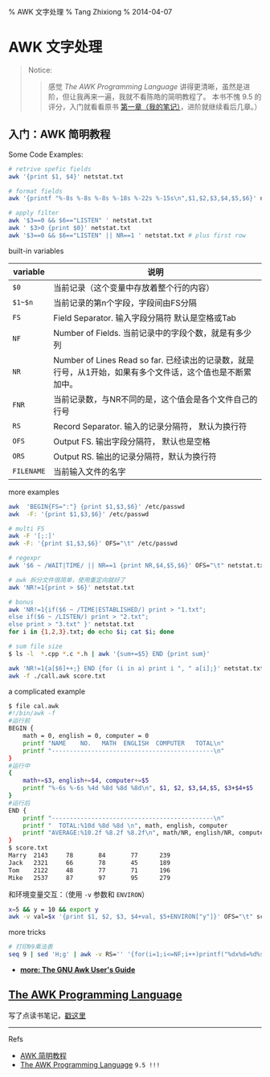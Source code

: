 % AWK 文字处理
% Tang Zhixiong
% 2014-04-07


AWK 文字处理
============

> Notice:
>
>> 感觉 *The AWK Programming Language* 讲得更清晰，虽然是进阶，但让我再来一遍，我就不看陈皓的简明教程了。
>> 本书不愧 9.5 的评分，入门就看看原书 [第一章（我的笔记）][awk-notes]，进阶就继续看后几章。）

入门：AWK 简明教程
------------------

Some Code Examples:

```bash
# retrive spefic fields
awk '{print $1, $4}' netstat.txt

# format fields
awk '{printf "%-8s %-8s %-8s %-18s %-22s %-15s\n",$1,$2,$3,$4,$5,$6}' netstat.txt

# apply filter
awk '$3==0 && $6=="LISTEN" ' netstat.txt
awk ' $3>0 {print $0}' netstat.txt
awk '$3==0 && $6=="LISTEN" || NR==1 ' netstat.txt # plus first row
```

built-in variables

 variable   | 说明
---------   | -----------------------------------------
 `$0`       | 当前记录（这个变量中存放着整个行的内容）
 `$1~$n`    | 当前记录的第n个字段，字段间由FS分隔
 `FS`       | Field Separator. 输入字段分隔符 默认是空格或Tab
 `NF`       | Number of Fields. 当前记录中的字段个数，就是有多少列
 `NR`       | Number of Lines Read so far. 已经读出的记录数，就是行号，从1开始，如果有多个文件话，这个值也是不断累加中。
 `FNR`      | 当前记录数，与NR不同的是，这个值会是各个文件自己的行号
 `RS`       | Record Separator. 输入的记录分隔符， 默认为换行符
 `OFS`      | Output FS. 输出字段分隔符， 默认也是空格
 `ORS`      | Output RS. 输出的记录分隔符，默认为换行符
 `FILENAME` | 当前输入文件的名字

more examples

```bash
awk  'BEGIN{FS=":"} {print $1,$3,$6}' /etc/passwd
awk  -F: '{print $1,$3,$6}' /etc/passwd

# multi FS
awk -F '[;:]'
awk -F: '{print $1,$3,$6}' OFS="\t" /etc/passwd

# regexpr
awk '$6 ~ /WAIT|TIME/ || NR==1 {print NR,$4,$5,$6}' OFS="\t" netstat.txt # match WAIT or TIME

# awk 拆分文件很简单，使用重定向就好了
awk 'NR!=1{print > $6}' netstat.txt

# bonus
awk 'NR!=1{if($6 ~ /TIME|ESTABLISHED/) print > "1.txt";
else if($6 ~ /LISTEN/) print > "2.txt";
else print > "3.txt" }' netstat.txt
for i in {1,2,3}.txt; do echo $i; cat $i; done

# sum file size
$ ls -l  *.cpp *.c *.h | awk '{sum+=$5} END {print sum}'

awk 'NR!=1{a[$6]++;} END {for (i in a) print i ", " a[i];}' netstat.txt
awk -f ./call.awk score.txt
```

a complicated example

```bash
$ file cal.awk
#!/bin/awk -f
#运行前
BEGIN {
    math = 0, english = 0, computer = 0
    printf "NAME    NO.   MATH  ENGLISH  COMPUTER   TOTAL\n"
    printf "---------------------------------------------\n"
}
#运行中
{
    math+=$3, english+=$4, computer+=$5
    printf "%-6s %-6s %4d %8d %8d %8d\n", $1, $2, $3,$4,$5, $3+$4+$5
}
#运行后
END {
    printf "---------------------------------------------\n"
    printf "  TOTAL:%10d %8d %8d \n", math, english, computer
    printf "AVERAGE:%10.2f %8.2f %8.2f\n", math/NR, english/NR, computer/NR
}
$ score.txt
Marry  2143     78       84       77      239
Jack   2321     66       78       45      189
Tom    2122     48       77       71      196
Mike   2537     87       97       95      279
```

和环境变量交互：（使用 `-v` 参数和 `ENVIRON`）

```bash
x=5 && y = 10 && export y
awk -v val=$x '{print $1, $2, $3, $4+val, $5+ENVIRON["y"]}' OFS="\t" score.txt
```

more tricks

```bash
# 打印99乘法表
seq 9 | sed 'H;g' | awk -v RS='' '{for(i=1;i<=NF;i++)printf("%dx%d=%d%s", i, NR, i*NR, i==NR?"\n":"\t")}'
```

- [**more: The GNU Awk User's Guide**][gnu_awk_user_guide]

[gnu_awk_user_guide]: http://www.gnu.org/software/gawk/manual/gawk.html

[The AWK Programming Language][douban_awk]
------------------------------------------

写了点读书笔记，[戳这里][awk-notes]

[douban_awk]: http://book.douban.com/subject/1876898/

[awk-notes]: https://github.com/district10/notes/blob/master/2014/The-Awk-Programming-Language.md

---

Refs

- [AWK 简明教程][awk_simple_tutorial]
- [The AWK Programming Language][awk_book] `9.5 !!!`

[awk_simple_tutorial]: http://coolshell.cn/articles/9070.html

[awk_book]: http://book.douban.com/subject/1876898/

<div class="ds-thread"></div>
